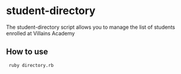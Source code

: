 # student-directory #

The student-directory script allows you to manage the list of students enrolled at Villains Academy

## How to use ##
```shell
 ruby directory.rb
 ```
